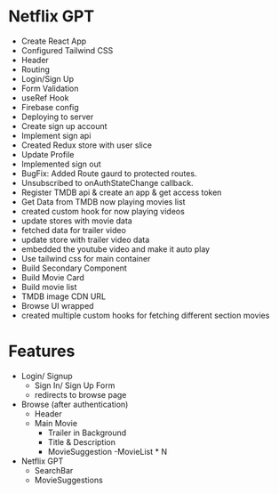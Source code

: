 # Netflix GPT

- Create React App
- Configured Tailwind CSS
- Header
- Routing
- Login/Sign Up
- Form Validation
- useRef Hook
- Firebase config
- Deploying to server
- Create sign up account
- Implement sign api
- Created Redux store with user slice
- Update Profile
- Implemented sign out
- BugFix: Added Route gaurd to protected routes.
- Unsubscribed to onAuthStateChange callback.
- Register TMDB api & create an app & get access token
- Get Data from TMDB now playing movies list
- created custom hook for now playing videos
- update stores with movie data
- fetched data for trailer video
- update store with trailer video data
- embedded the youtube video and make it auto play
- Use tailwind css for main container
- Build Secondary Component
- Build Movie Card
- Build movie list
- TMDB image CDN URL
- Browse UI wrapped
- created multiple custom hooks for fetching different section movies


# Features

- Login/ Signup
  - Sign In/ Sign Up Form
  - redirects to browse page
- Browse (after authentication)
  - Header
  - Main Movie
    - Trailer in Background
    - Title & Description
    - MovieSuggestion
      -MovieList \* N
- Netflix GPT
  - SearchBar
  - MovieSuggestions
